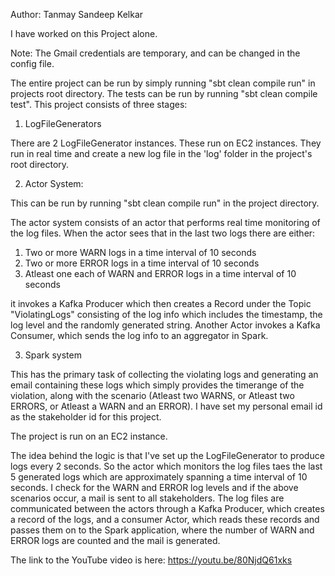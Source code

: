 Author: Tanmay Sandeep Kelkar

I have worked on this Project alone.

Note: The Gmail credentials are temporary, and can be changed in the config file.

The entire project can be run by simply running "sbt clean compile run" in projects root directory. The tests can be run by running "sbt clean compile test".
This project consists of three stages:

1. LogFileGenerators

There are 2 LogFileGenerator instances. These run on EC2 instances. They run in real time and create a new log file in the 'log' folder in the project's root directory.

2. Actor System:

This can be run by running "sbt clean compile run" in the project directory.

The actor system consists of an actor that performs real time monitoring of the log files. When the actor sees that in the last two logs there are either:
  1. Two or more WARN logs in a time interval of 10 seconds
  2. Two or more ERROR logs in a time interval of 10 seconds
  3. Atleast one each of WARN and ERROR logs in a time interval of 10 seconds

it invokes a Kafka Producer which then creates a Record under the Topic "ViolatingLogs" consisting of the log info which includes the timestamp, the log level and the randomly generated string. Another Actor invokes a Kafka Consumer, which sends the log info to an aggregator in Spark.

3. Spark system

This has the primary task of collecting the violating logs and generating an email containing these logs which simply provides the timerange of the violation, along with the scenario (Atleast two WARNS, or Atleast two ERRORS, or Atleast a WARN and an ERROR). I have set my personal email id as the stakeholder id for this project.

The project is run on an EC2 instance.

The idea behind the logic is that I've set up the LogFileGenerator to produce logs every 2 seconds. So the actor which monitors the log files taes the last 5 generated logs which are approximately spanning a time interval of 10 seconds. I check for the WARN and ERROR log levels and if the above scenarios occur, a mail is sent to all stakeholders. The log files are communicated between the actors through a Kafka Producer, which creates a record of the logs, and a consumer Actor, which reads these records and passes them on to the Spark application, where the number of WARN and ERROR logs are counted and the mail is generated.

The link to the YouTube video is here: https://youtu.be/80NjdQ61xks
